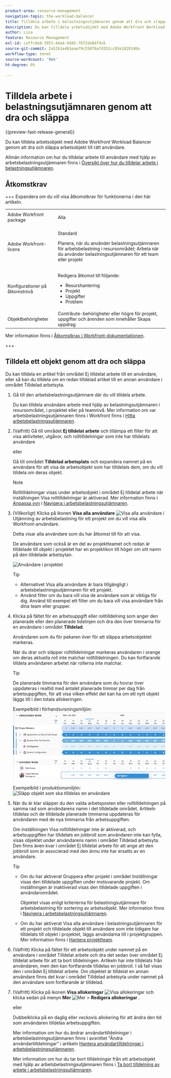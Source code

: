 ```yaml
---
product-area: resource-management
navigation-topic: the-workload-balancer
title: Tilldela arbete i belastningsutjämnaren genom att dra och släppa
description: Du kan tilldela arbetsobjekt med Adobe Workfront Workload Balancer genom att dra och släppa arbetsobjekt till rätt användare.
author: Lisa
feature: Resource Management
exl-id: caffcde8-3953-44a4-b945-76f2de84f4c6
source-git-commit: 2a52b1e401eae79c55076afd352cc83e1829140a
workflow-type: tm+mt
source-wordcount: '964'
ht-degree: 0%

---
```


# Tilldela arbete i belastningsutjämnaren genom att dra och släppa

{{preview-fast-release-general}}

Du kan tilldela arbetsobjekt med Adobe Workfront Workload Balancer genom att dra och släppa arbetsobjekt till rätt användare.

Allmän information om hur du tilldelar arbete till användare med hjälp av arbetsbelastningsutjämnaren finns i [Översikt över hur du tilldelar arbete i belastningsutjämnaren](../../resource-mgmt/workload-balancer/assign-work-in-workload-balancer.md).

## Åtkomstkrav

+++ Expandera om du vill visa åtkomstkrav för funktionerna i den här artikeln.

<table style="table-layout:auto"> 
 <col> 
 <col> 
 <tbody> 
  <tr> 
   <td>Adobe Workfront package</td> 
   <td><p>Alla</p></td>
  </tr>
  <tr> 
   <td>Adobe Workfront-licens</td> 
   <td><p>Standard</p>
       <p>Planera, när du använder belastningsutjämnaren för arbetsbelastning i resursområdet; Arbeta när du använder belastningsutjämnaren för ett team eller projekt</p></td>
  </tr>
  <tr> 
   <td>Konfigurationer på åtkomstnivå</td> 
   <td> <p>Redigera åtkomst till följande:</p> 
    <ul> 
     <li>Resurshantering</li> 
     <li>Projekt</li> 
     <li>Uppgifter</li> 
     <li>Problem</li> 
    </ul>
   </td> 
  </tr> 
  <tr> 
   <td>Objektbehörigheter</td> 
   <td>Contribute-behörigheter eller högre för projekt, uppgifter och ärenden som innehåller Skapa uppdrag</td> 
  </tr> 
 </tbody> 
</table>

Mer information finns i [Åtkomstkrav i Workfront-dokumentationen](/help/quicksilver/administration-and-setup/add-users/access-levels-and-object-permissions/access-level-requirements-in-documentation.md).

+++

## Tilldela ett objekt genom att dra och släppa

Du kan tilldela en artikel från området Ej tilldelat arbete till en användare, eller så kan du tilldela om en redan tilldelad artikel till en annan användare i området Tilldelad arbetsyta.

1. Gå till den arbetsbelastningsutjämnare där du vill tilldela arbete.

   Du kan tilldela användare arbete med hjälp av belastningsutjämnaren i resursområdet, i projektet eller på teamnivå. Mer information om var arbetsbelastningsutjämnaren finns i Workfront finns i [Hitta arbetsbelastningsutjämnaren](../../resource-mgmt/workload-balancer/locate-workload-balancer.md).

1. (Valfritt) Gå till området **Ej tilldelat arbete** och tillämpa ett filter för att visa aktiviteter, utgåvor, <span class="preview"> och rolltilldelningar</span> som inte har tilldelats användare

   eller

   Gå till området **Tilldelad arbetsplats** och expandera namnet på en användare för att visa de arbetsobjekt som har tilldelats dem, om du vill tilldela om deras objekt.

   >[!NOTE]
   >
   ><span class="preview">Rolltilldelningar visas under arbetsobjekt i området Ej tilldelat arbete när inställningen Visa rolltilldelningar är aktiverad. Mer information finns i [Anpassa vyn](/help/quicksilver/resource-mgmt/workload-balancer/navigate-the-workload-balancer.md#customize-the-view) i [Navigera i arbetsbelastningsutjämnaren](/help/quicksilver/resource-mgmt/workload-balancer/navigate-the-workload-balancer.md).</span>

1. (Villkorligt) Klicka på ikonen **Visa alla användare** ![Visa alla användare](assets/show-all-users-icon-project-workload-balancer.png) i Utjämning av arbetsbelastning för ett projekt om du vill visa alla Workfront-användare.

   Detta visar alla användare som du har åtkomst till för att visa.

   De användare som också är en del av projektteamet och redan är tilldelade till objekt i projektet har en projektikon till höger om sitt namn på den tilldelade arbetsytan.

   ![Användare i projektet](assets/user-on-the-project-indicator-highlighted-project-workload-balancer.png)

   >[!TIP]
   >
   >* Alternativet Visa alla användare är bara tillgängligt i arbetsbelastningsutjämnaren för ett projekt.
   >* Använd filter om du bara vill visa de användare som är viktiga för dig. Använd till exempel ett filter om du bara vill visa användare från dina team eller grupper.

1. Klicka på fältet för en arbetsuppgift <span class="preview"> eller rolltilldelning</span> som anger den planerade eller den planerade tidslinjen och dra den över timmarna för en användare i området **Tilldelad**.

   Användaren som du för pekaren över för att släppa arbetsobjektet markeras.

   <span class="preview">När du drar och släpper rolltilldelningar markeras användaren i orange om deras aktuella roll inte matchar rolltilldelningen. Du kan fortfarande tilldela användaren arbetet när rollerna inte matchar.</span>

   >[!TIP]
   >
   >De planerade timmarna för den användare som du hovrar över uppdateras i realtid med antalet planerade timmar per dag från arbetsuppgiften, för att visa vilken effekt det kan ha om ett nytt objekt läggs till i den totala allokeringen.

   <span class="preview">Exempelbild i förhandsvisningsmiljön:</span>
   ![Släpp objekt som ska tilldelas en användare](assets/wb-drag-drop-role-or-task-to-user.png)

   Exempelbild i produktionsmiljön:
   ![Släpp objekt som ska tilldelas en användare](assets/drag-drop-item-from-unassigned-to-assigned-wb-nwe-350x152.png)

1. När du är klar släpper du den valda arbetsposten <span class="preview"> eller rolltilldelningen</span> på samma rad som användarens namn i det tilldelade området. Artikeln tilldelas och de tilldelade planerade timmarna uppdateras för användaren med de nya timmarna från arbetsuppgiften.

   <span class="preview">Om inställningen Visa rolltilldelningar inte är aktiverad</span>, och arbetsuppgiften har tilldelats en jobbroll som användaren inte kan fylla, visas objektet under användarens namn i området Tilldelad arbetsyta. Den finns även kvar i området Ej tilldelat arbete för att ange att den jobbroll som är associerad med den ännu inte har ersatts av en användare.

   >[!TIP]
   >
   >* Om du har aktiverat Gruppera efter projekt i området Inställningar visas den tilldelade uppgiften under motsvarande projekt. Om inställningen är inaktiverad visas den tilldelade uppgiften i användarområdet.
   >
   >
   >     Objektet visas enligt kriterierna för belastningsutjämnare för arbetsbelastning för sortering av arbetsobjekt. Mer information finns i [Navigera i arbetsbelastningsutjämnaren](../../resource-mgmt/workload-balancer/navigate-the-workload-balancer.md).
   >
   >
   >* Om du har aktiverat Visa alla användare i belastningsutjämnaren för ett projekt och tilldelade objekt till användare som inte tidigare har tilldelats till objekt i projektet, läggs användarna till i projektgruppen. Mer information finns i [Hantera projektteam](../../manage-work/projects/planning-a-project/manage-project-team.md).


1. (Valfritt) Klicka på fältet för ett arbetsobjekt under namnet på en användare i området Tilldelat arbete och dra det sedan över området Ej tilldelat arbete för att ta bort tilldelningen. Artikeln har inte tilldelats från användaren, men den kan fortfarande tilldelas en jobbroll. I så fall visas den i området Ej tilldelat arbete. Om objektet är tilldelat en annan användare finns det kvar i området Tilldelad arbetsyta under namnet på den användare som fortfarande är tilldelad.
1. (Valfritt) Klicka på ikonen **Visa allokeringar** ![Visa allokeringar](assets/show-allocations-icon-small.png) och klicka sedan på menyn **Mer** ![Mer](assets/qs-more-menu.png) > **Redigera allokeringar** .

   <!--
   (make sure these are still called this, and that the icon has not changed)
   -->
   eller

   Dubbelklicka på en daglig eller veckovis allokering för att ändra den tid som användaren tilldelas arbetsuppgiften.

   Mer information om hur du ändrar användartilldelningar i arbetsbelastningsutjämnaren finns i avsnittet &quot;Ändra användartilldelningar&quot; i artikeln [Hantera användartilldelningar i arbetsbelastningsutjämnaren](../../resource-mgmt/workload-balancer/manage-user-allocations-workload-balancer.md).

   Mer information om hur du tar bort tilldelningar från ett arbetsobjekt med hjälp av arbetsbelastningsutjämnaren finns i [Ta bort tilldelning av arbete i arbetsbelastningsutjämnaren](../../resource-mgmt/workload-balancer/unassign-work-in-workload-balancer.md).

